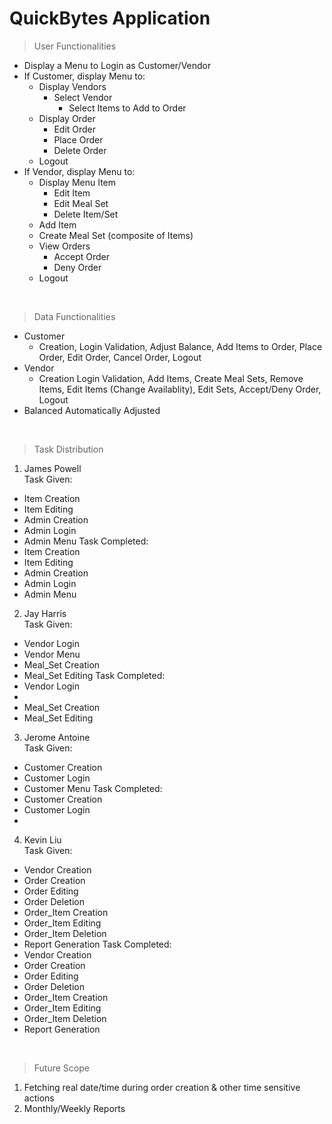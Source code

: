# QuickBytes Application

> User Functionalities
- Display a Menu to Login as Customer/Vendor
- If Customer, display Menu to:  
  - Display Vendors
    - Select Vendor 
      - Select Items to Add to Order 
  - Display Order
    - Edit Order 
    - Place Order
    - Delete Order
  - Logout
- If Vendor, display Menu to: 
  - Display Menu Item 
    - Edit Item
    - Edit Meal Set
    - Delete Item/Set
  - Add Item
  - Create Meal Set (composite of Items) 
  - View Orders
    - Accept Order
    - Deny Order
  - Logout
<br />

> Data Functionalities
- Customer
  - Creation, Login Validation, Adjust Balance, Add Items to Order, Place Order, Edit Order, Cancel Order, Logout
- Vendor
  - Creation Login Validation, Add Items, Create Meal Sets, Remove Items, Edit Items (Change Availablity), Edit Sets, Accept/Deny Order, Logout
- Balanced Automatically Adjusted
<br />

> Task Distribution
1. James Powell <br />
Task Given:
  - Item Creation
  - Item Editing
  - Admin Creation
  - Admin Login
  - Admin Menu
Task Completed: 
  - Item Creation
  - Item Editing
  - Admin Creation
  - Admin Login
  - Admin Menu
  
2. Jay Harris <br />
Task Given:
  - Vendor Login
  - Vendor Menu
  - Meal_Set Creation
  - Meal_Set Editing
Task Completed: 
  - Vendor Login
  - 
  - Meal_Set Creation
  - Meal_Set Editing
  
3. Jerome Antoine <br />
Task Given:
  - Customer Creation
  - Customer Login
  - Customer Menu
Task Completed: 
  - Customer Creation
  - Customer Login
  - 

4. Kevin Liu <br />
Task Given:
  - Vendor Creation
  - Order Creation
  - Order Editing
  - Order Deletion
  - Order_Item Creation
  - Order_Item Editing
  - Order_Item Deletion
  - Report Generation
Task Completed:
  - Vendor Creation
  - Order Creation
  - Order Editing
  - Order Deletion
  - Order_Item Creation
  - Order_Item Editing
  - Order_Item Deletion
  - Report Generation
<br />  

> Future Scope
1. Fetching real date/time during order creation & other time sensitive actions
2. Monthly/Weekly Reports
<br />  
